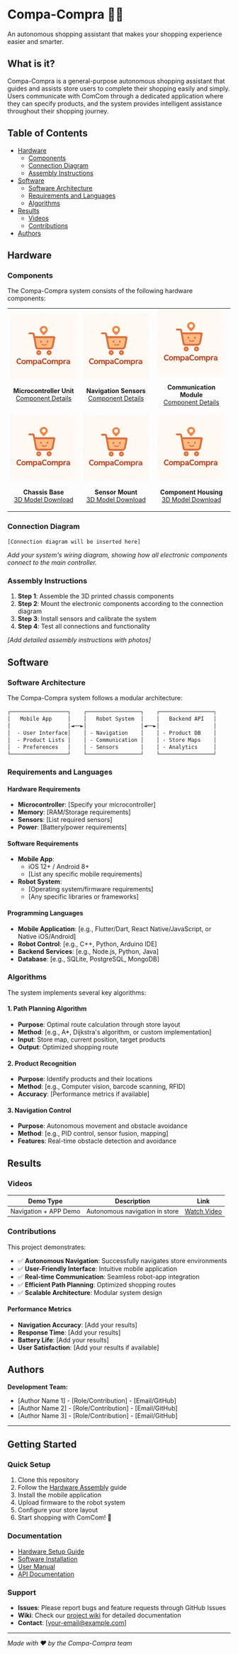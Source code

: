 # Compa-Compra 🛒🤖

An autonomous shopping assistant that makes your shopping experience easier and smarter.

## What is it?

Compa-Compra is a general-purpose autonomous shopping assistant that guides and assists store users to complete their shopping easily and simply. Users communicate with ComCom through a dedicated application where they can specify products, and the system provides intelligent assistance throughout their shopping journey.

## Table of Contents

- [Hardware](#hardware)
  - [Components](#components)
  - [Connection Diagram](#connection-diagram)
  - [Assembly Instructions](#assembly-instructions)
- [Software](#software)
  - [Software Architecture](#software-architecture)
  - [Requirements and Languages](#requirements-and-languages)
  - [Algorithms](#algorithms)
- [Results](#results)
  - [Videos](#videos)
  - [Contributions](#contributions)
- [Authors](#authors)

## Hardware

### Components

The Compa-Compra system consists of the following hardware components:

<table>
  <tr>
    <td align="center">
      <img src="docs/report/compacompra_logo.jpg" alt="Microcontroller Unit" width="150"/>
      <p><strong>Microcontroller Unit</strong><br/>
      <a href="LINK_1">Component Details</a></p>
    </td>
    <td align="center">
      <img src="docs/report/compacompra_logo.jpg" alt="Navigation Sensors" width="150"/>
      <p><strong>Navigation Sensors</strong><br/>
      <a href="LINK_2">Component Details</a></p>
    </td>
    <td align="center">
      <img src="docs/report/compacompra_logo.jpg" alt="Communication Module" width="150"/>
      <p><strong>Communication Module</strong><br/>
      <a href="LINK_3">Component Details</a></p>
    </td>
  </tr>
  <tr>
    <td align="center">
      <img src="docs/report/compacompra_logo.jpg" alt="Chassis Base" width="150"/>
      <p><strong>Chassis Base</strong><br/>
      <a href="LINK_4">3D Model Download</a></p>
    </td>
    <td align="center">
      <img src="docs/report/compacompra_logo.jpg" alt="Sensor Mount" width="150"/>
      <p><strong>Sensor Mount</strong><br/>
      <a href="LINK_5">3D Model Download</a></p>
    </td>
    <td align="center">
      <img src="docs/report/compacompra_logo.jpg" alt="Component Housing" width="150"/>
      <p><strong>Component Housing</strong><br/>
      <a href="LINK_6">3D Model Download</a></p>
    </td>
  </tr>
</table>

### Connection Diagram

```
[Connection diagram will be inserted here]
```

*Add your system's wiring diagram, showing how all electronic components connect to the main controller.*

### Assembly Instructions

1. **Step 1**: Assemble the 3D printed chassis components
2. **Step 2**: Mount the electronic components according to the connection diagram
3. **Step 3**: Install sensors and calibrate the system
4. **Step 4**: Test all connections and functionality

*[Add detailed assembly instructions with photos]*

## Software

### Software Architecture

The Compa-Compra system follows a modular architecture:

```
┌──────────────────┐    ┌─────────────────┐    ┌─────────────────┐
│   Mobile App     │    │   Robot System  │    │   Backend API   │
│                  │◄──►│                 │◄──►│                 │
│  - User Interface│    │ - Navigation    │    │ - Product DB    │
│  - Product Lists │    │ - Communication │    │ - Store Maps    │
│  - Preferences   │    │ - Sensors       │    │ - Analytics     │
└──────────────────┘    └─────────────────┘    └─────────────────┘
```

### Requirements and Languages

#### Hardware Requirements
- **Microcontroller**: [Specify your microcontroller]
- **Memory**: [RAM/Storage requirements]
- **Sensors**: [List required sensors]
- **Power**: [Battery/power requirements]

#### Software Requirements
- **Mobile App**: 
  - iOS 12+ / Android 8+
  - [List any specific mobile requirements]
- **Robot System**:
  - [Operating system/firmware requirements]
  - [Any specific libraries or frameworks]

#### Programming Languages
- **Mobile Application**: [e.g., Flutter/Dart, React Native/JavaScript, or Native iOS/Android]
- **Robot Control**: [e.g., C++, Python, Arduino IDE]
- **Backend Services**: [e.g., Node.js, Python, Java]
- **Database**: [e.g., SQLite, PostgreSQL, MongoDB]

### Algorithms

The system implements several key algorithms:

#### 1. Path Planning Algorithm
- **Purpose**: Optimal route calculation through store layout
- **Method**: [e.g., A*, Dijkstra's algorithm, or custom implementation]
- **Input**: Store map, current position, target products
- **Output**: Optimized shopping route

#### 2. Product Recognition
- **Purpose**: Identify products and their locations
- **Method**: [e.g., Computer vision, barcode scanning, RFID]
- **Accuracy**: [Performance metrics if available]

#### 3. Navigation Control
- **Purpose**: Autonomous movement and obstacle avoidance
- **Method**: [e.g., PID control, sensor fusion, mapping]
- **Features**: Real-time obstacle detection and avoidance

## Results

### Videos

| Demo Type | Description | Link |
|-----------|-------------|------|
| Navigation + APP Demo | Autonomous navigation in store | [Watch Video](https://youtu.be/27P_5_Zp0pg) |

### Contributions

This project demonstrates:

- ✅ **Autonomous Navigation**: Successfully navigates store environments
- ✅ **User-Friendly Interface**: Intuitive mobile application
- ✅ **Real-time Communication**: Seamless robot-app integration
- ✅ **Efficient Path Planning**: Optimized shopping routes
- ✅ **Scalable Architecture**: Modular system design

#### Performance Metrics
- **Navigation Accuracy**: [Add your results]
- **Response Time**: [Add your results]
- **Battery Life**: [Add your results]
- **User Satisfaction**: [Add your results if available]

## Authors

**Development Team:**
- [Author Name 1] - [Role/Contribution] - [Email/GitHub]
- [Author Name 2] - [Role/Contribution] - [Email/GitHub]
- [Author Name 3] - [Role/Contribution] - [Email/GitHub]

---

## Getting Started

### Quick Setup
1. Clone this repository
2. Follow the [Hardware Assembly](#assembly-instructions) guide
3. Install the mobile application
4. Upload firmware to the robot system
5. Configure your store layout
6. Start shopping with ComCom! 🛒

### Documentation
- [Hardware Setup Guide](docs/hardware-setup.md)
- [Software Installation](docs/software-installation.md)
- [User Manual](docs/user-manual.md)
- [API Documentation](docs/api-docs.md)

### Support
- **Issues**: Please report bugs and feature requests through GitHub Issues
- **Wiki**: Check our [project wiki](LINK_TO_WIKI) for detailed documentation
- **Contact**: [your-email@example.com]

---

*Made with ❤️ by the Compa-Compra team*
